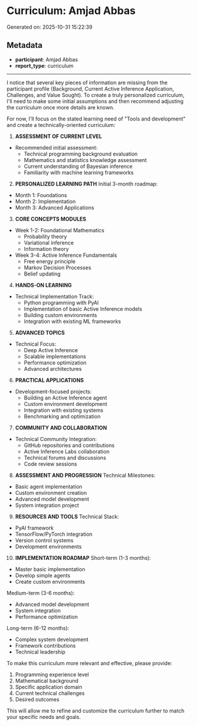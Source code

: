 # Curriculum: Amjad Abbas

Generated on: 2025-10-31 15:22:39

## Metadata

- **participant**: Amjad Abbas
- **report_type**: curriculum

---

I notice that several key pieces of information are missing from the participant profile (Background, Current Active Inference Application, Challenges, and Value Sought). To create a truly personalized curriculum, I'll need to make some initial assumptions and then recommend adjusting the curriculum once more details are known.

For now, I'll focus on the stated learning need of "Tools and development" and create a technically-oriented curriculum:

1. **ASSESSMENT OF CURRENT LEVEL**
- Recommended initial assessment:
  * Technical programming background evaluation
  * Mathematics and statistics knowledge assessment
  * Current understanding of Bayesian inference
  * Familiarity with machine learning frameworks

2. **PERSONALIZED LEARNING PATH**
Initial 3-month roadmap:
- Month 1: Foundations
- Month 2: Implementation
- Month 3: Advanced Applications

3. **CORE CONCEPTS MODULES**
- Week 1-2: Foundational Mathematics
  * Probability theory
  * Variational inference
  * Information theory
- Week 3-4: Active Inference Fundamentals
  * Free energy principle
  * Markov Decision Processes
  * Belief updating

4. **HANDS-ON LEARNING**
- Technical Implementation Track:
  * Python programming with PyAI
  * Implementation of basic Active Inference models
  * Building custom environments
  * Integration with existing ML frameworks

5. **ADVANCED TOPICS**
- Technical Focus:
  * Deep Active Inference
  * Scalable implementations
  * Performance optimization
  * Advanced architectures

6. **PRACTICAL APPLICATIONS**
- Development-focused projects:
  * Building an Active Inference agent
  * Custom environment development
  * Integration with existing systems
  * Benchmarking and optimization

7. **COMMUNITY AND COLLABORATION**
- Technical Community Integration:
  * GitHub repositories and contributions
  * Active Inference Labs collaboration
  * Technical forums and discussions
  * Code review sessions

8. **ASSESSMENT AND PROGRESSION**
Technical Milestones:
- Basic agent implementation
- Custom environment creation
- Advanced model development
- System integration project

9. **RESOURCES AND TOOLS**
Technical Stack:
- PyAI framework
- TensorFlow/PyTorch integration
- Version control systems
- Development environments

10. **IMPLEMENTATION ROADMAP**
Short-term (1-3 months):
- Master basic implementation
- Develop simple agents
- Create custom environments

Medium-term (3-6 months):
- Advanced model development
- System integration
- Performance optimization

Long-term (6-12 months):
- Complex system development
- Framework contributions
- Technical leadership

To make this curriculum more relevant and effective, please provide:
1. Programming experience level
2. Mathematical background
3. Specific application domain
4. Current technical challenges
5. Desired outcomes

This will allow me to refine and customize the curriculum further to match your specific needs and goals.